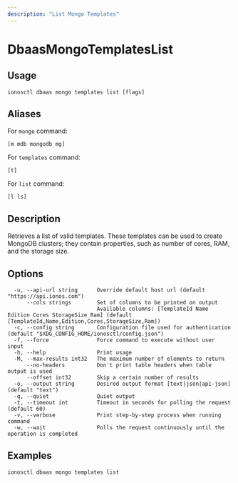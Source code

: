 ```yaml
---
description: "List Mongo Templates"
---
```


# DbaasMongoTemplatesList

## Usage

```text
ionosctl dbaas mongo templates list [flags]
```

## Aliases

For `mongo` command:

```text
[m mdb mongodb mg]
```

For `templates` command:

```text
[t]
```

For `list` command:

```text
[l ls]
```

## Description

Retrieves a list of valid templates. These templates can be used to create MongoDB clusters; they contain properties, such as number of cores, RAM, and the storage size.

## Options

```text
  -u, --api-url string      Override default host url (default "https://api.ionos.com")
      --cols strings        Set of columns to be printed on output 
                            Available columns: [TemplateId Name Edition Cores StorageSize Ram] (default [TemplateId,Name,Edition,Cores,StorageSize,Ram])
  -c, --config string       Configuration file used for authentication (default "$XDG_CONFIG_HOME/ionosctl/config.json")
  -f, --force               Force command to execute without user input
  -h, --help                Print usage
  -M, --max-results int32   The maximum number of elements to return
      --no-headers          Don't print table headers when table output is used
      --offset int32        Skip a certain number of results
  -o, --output string       Desired output format [text|json|api-json] (default "text")
  -q, --quiet               Quiet output
  -t, --timeout int         Timeout in seconds for polling the request (default 60)
  -v, --verbose             Print step-by-step process when running command
  -w, --wait                Polls the request continuously until the operation is completed
```

## Examples

```text
ionosctl dbaas mongo templates list
```

